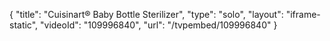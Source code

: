 {
    "title": "Cuisinart&reg; Baby Bottle Sterilizer",
    "type": "solo",
    "layout": "iframe-static",
    "videoId": "109996840",
    "url": "\/tvpembed\/109996840"
}